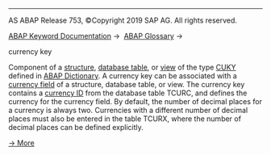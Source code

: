   

* * *

AS ABAP Release 753, ©Copyright 2019 SAP AG. All rights reserved.

[ABAP Keyword Documentation](javascript:call_link\('abenabap.htm'\)) →  [ABAP Glossary](javascript:call_link\('abenabap_glossary.htm'\)) → 

currency key

Component of a [structure](javascript:call_link\('abenstructure_glosry.htm'\) "Glossary Entry"), [database table](javascript:call_link\('abendatabase_table_glosry.htm'\) "Glossary Entry"), or [view](javascript:call_link\('abenview_glosry.htm'\) "Glossary Entry") of the type [CUKY](javascript:call_link\('abenddic_builtin_types.htm'\)) defined in [ABAP Dictionary](javascript:call_link\('abenabap_dictionary_glosry.htm'\) "Glossary Entry"). A currency key can be associated with a [currency field](javascript:call_link\('abencurrency_field_glosry.htm'\) "Glossary Entry") of a structure, database table, or view. The currency key contains a [currency ID](javascript:call_link\('abencurrency_id_glosry.htm'\) "Glossary Entry") from the database table TCURC, and defines the currency for the currency field. By default, the number of decimal places for a currency is always two. Currencies with a different number of decimal places must also be entered in the table TCURX, where the number of decimal places can be defined explicitly.

[→ More](javascript:call_link\('abenddic_currency_field.htm'\))
